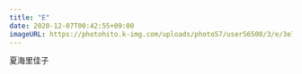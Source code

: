 ```yaml
---
title: "E"
date: 2020-12-07T00:42:55+09:00
imageURL: https://photohito.k-img.com/uploads/photo57/user56500/3/e/3e7e26990f02589b6cdb576ba19af87d/3e7e26990f02589b6cdb576ba19af87d_m.jpg
---
```

夏海里佳子